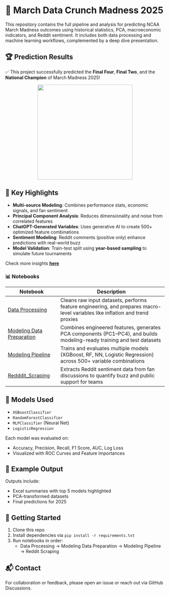 # 🏀 March Data Crunch Madness 2025

This repository contains the full pipeline and analysis for predicting NCAA March Madness outcomes using historical statistics, PCA, macroeconomic indicators, and Reddit sentiment. It includes both data processing and machine learning workflows, complemented by a deep dive presentation.

## 🏆 Prediction Results

✅ This project successfully predicted the **Final Four**, **Final Two**, and the **National Champion** of March Madness 2025!



<p align="center">
  <img src="https://github.com/user-attachments/assets/cb025e66-8978-4011-a528-351f6aac95fc" width="300"/>
</p>
     


## 🎯 Key Highlights

- **Multi-source Modeling**: Combines performance stats, economic signals, and fan sentiment
- **Principal Component Analysis**: Reduces dimensionality and noise from correlated features
- **ChatGPT-Generated Variables**: Uses generative AI to create 500+ optimized feature combinations
- **Sentiment Modeling**: Reddit comments (positive only) enhance predictions with real-world buzz
- **Model Validation**: Train-test split using **year-based sampling** to simulate future tournaments

Check more insights [**here**](output/Presentation.pdf)

### 📊 Notebooks

| Notebook | Description |
|----------|-------------|
| [Data Processing](./Data%20Processing.ipynb) | Cleans raw input datasets, performs feature engineering, and prepares macro-level variables like inflation and trend proxies |
| [Modeling Data Preparation](./Modeling%20Data%20Preparation.ipynb) | Combines engineered features, generates PCA components (PC1–PC4), and builds modeling-ready training and test datasets |
| [Modeling Pipeline](./Modeling%20Pipeline.ipynb) | Trains and evaluates multiple models (XGBoost, RF, NN, Logistic Regression) across 500+ variable combinations |
| [Redddit_Scraping](./Redddit_Scraping.ipynb) | Extracts Reddit sentiment data from fan discussions to quantify buzz and public support for teams |

## 🧠 Models Used

- `XGBoostClassifier`
- `RandomForestClassifier`
- `MLPClassifier` (Neural Net)
- `LogisticRegression`

Each model was evaluated on:
- Accuracy, Precision, Recall, F1 Score, AUC, Log Loss
- Visualized with ROC Curves and Feature Importances

## 📎 Example Output

Outputs include:
- Excel summaries with top 5 models highlighted
- PCA-transformed datasets
- Final predictions for 2025

## 📌 Getting Started

1. Clone this repo
2. Install dependencies via `pip install -r requirements.txt`
3. Run notebooks in order:
   - Data Processing → Modeling Data Preparation → Modeling Pipeline → Reddit Scraping

## 📬 Contact

For collaboration or feedback, please open an issue or reach out via GitHub Discussions.


